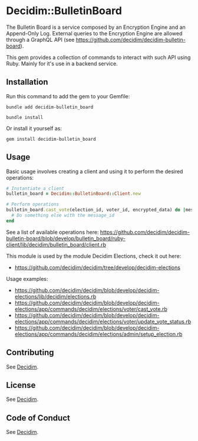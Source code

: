 # Decidim::BulletinBoard

The Bulletin Board is a service composed by an Encryption Engine and an Append-Only Log. External queries to the Encryption Engine are allowed through a GraphQL API (see https://github.com/decidim/decidim-bulletin-board).

This gem provides a collection of commands to interact with such API using Ruby. Mainly for it's use in a backend service.

## Installation

Run this command to add the gem to your Gemfile:

```console
bundle add decidim-bulletin_board
```


```console
bundle install
```

Or install it yourself as:

```console
gem install decidim-bulletin_board
```

## Usage

Basic usage involves creating a client and using it to perform the desired operations:

```ruby
# Instantiate a client
bulletin_board = Decidim::BulletinBoard::Client.new

# Perform operations
bulletin_board.cast_vote(election_id, voter_id, encrypted_data) do |message_id|
  # Do something else with the message_id
end
```

See a list of available operations here: https://github.com/decidim/decidim-bulletin-board/blob/develop/bulletin_board/ruby-client/lib/decidim/bulletin_board/client.rb

This module is used by the module Decidim Elections, check it out here: 

- https://github.com/decidim/decidim/tree/develop/decidim-elections

Usage examples:

- https://github.com/decidim/decidim/blob/develop/decidim-elections/lib/decidim/elections.rb
- https://github.com/decidim/decidim/blob/develop/decidim-elections/app/commands/decidim/elections/voter/cast_vote.rb
- https://github.com/decidim/decidim/blob/develop/decidim-elections/app/commands/decidim/elections/voter/update_vote_status.rb
- https://github.com/decidim/decidim/blob/develop/decidim-elections/app/commands/decidim/elections/admin/setup_election.rb


## Contributing

See [Decidim](https://github.com/decidim/decidim).

## License

See [Decidim](https://github.com/decidim/decidim).

## Code of Conduct

See [Decidim](https://github.com/decidim/decidim).
